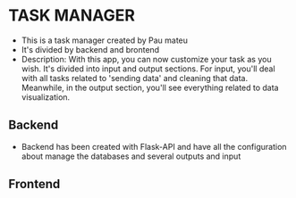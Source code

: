 # TASK MANAGER
 - This is a task manager created by Pau mateu
 - It's divided by backend and brontend
 - Description: With this app, you can now customize your task as you wish. It's divided 
    into input and output sections. For input, you'll deal with all tasks related to 'sending data' 
    and cleaning that data. Meanwhile, in the output section, you'll see everything related to data 
    visualization.
 
## Backend
 - Backend has been created with Flask-API and have all the configuration about manage the databases and
several outputs and input


## Frontend
